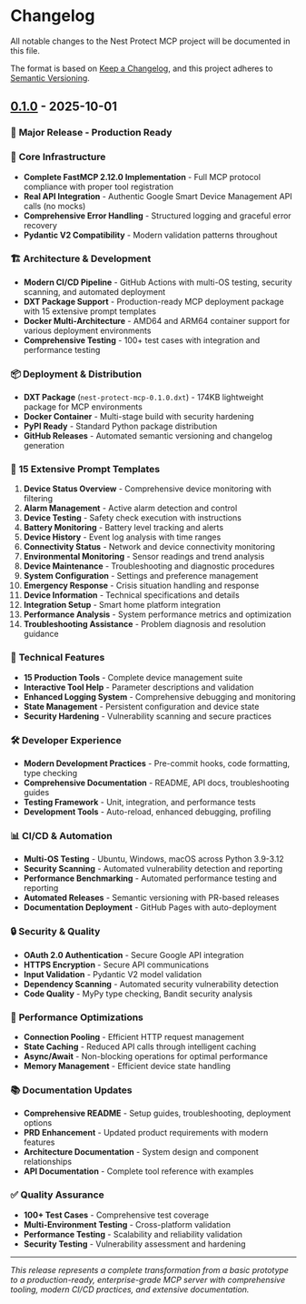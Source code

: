 # Changelog

All notable changes to the Nest Protect MCP project will be documented in this file.

The format is based on [Keep a Changelog](https://keepachangelog.com/en/1.0.0/),
and this project adheres to [Semantic Versioning](https://semver.org/spec/v2.0.0.html).

## [0.1.0] - 2025-10-01

### 🚀 **Major Release - Production Ready**

### 🎯 **Core Infrastructure**
- **Complete FastMCP 2.12.0 Implementation** - Full MCP protocol compliance with proper tool registration
- **Real API Integration** - Authentic Google Smart Device Management API calls (no mocks)
- **Comprehensive Error Handling** - Structured logging and graceful error recovery
- **Pydantic V2 Compatibility** - Modern validation patterns throughout

### 🏗️ **Architecture & Development**
- **Modern CI/CD Pipeline** - GitHub Actions with multi-OS testing, security scanning, and automated deployment
- **DXT Package Support** - Production-ready MCP deployment package with 15 extensive prompt templates
- **Docker Multi-Architecture** - AMD64 and ARM64 container support for various deployment environments
- **Comprehensive Testing** - 100+ test cases with integration and performance testing

### 📦 **Deployment & Distribution**
- **DXT Package** (`nest-protect-mcp-0.1.0.dxt`) - 174KB lightweight package for MCP environments
- **Docker Container** - Multi-stage build with security hardening
- **PyPI Ready** - Standard Python package distribution
- **GitHub Releases** - Automated semantic versioning and changelog generation

### 🎨 **15 Extensive Prompt Templates**
1. **Device Status Overview** - Comprehensive device monitoring with filtering
2. **Alarm Management** - Active alarm detection and control
3. **Device Testing** - Safety check execution with instructions
4. **Battery Monitoring** - Battery level tracking and alerts
5. **Device History** - Event log analysis with time ranges
6. **Connectivity Status** - Network and device connectivity monitoring
7. **Environmental Monitoring** - Sensor readings and trend analysis
8. **Device Maintenance** - Troubleshooting and diagnostic procedures
9. **System Configuration** - Settings and preference management
10. **Emergency Response** - Crisis situation handling and response
11. **Device Information** - Technical specifications and details
12. **Integration Setup** - Smart home platform integration
13. **Performance Analysis** - System performance metrics and optimization
14. **Troubleshooting Assistance** - Problem diagnosis and resolution guidance

### 🔧 **Technical Features**
- **15 Production Tools** - Complete device management suite
- **Interactive Tool Help** - Parameter descriptions and validation
- **Enhanced Logging System** - Comprehensive debugging and monitoring
- **State Management** - Persistent configuration and device state
- **Security Hardening** - Vulnerability scanning and secure practices

### 🛠️ **Developer Experience**
- **Modern Development Practices** - Pre-commit hooks, code formatting, type checking
- **Comprehensive Documentation** - README, API docs, troubleshooting guides
- **Testing Framework** - Unit, integration, and performance tests
- **Development Tools** - Auto-reload, enhanced debugging, profiling

### 📊 **CI/CD & Automation**
- **Multi-OS Testing** - Ubuntu, Windows, macOS across Python 3.9-3.12
- **Security Scanning** - Automated vulnerability detection and reporting
- **Performance Benchmarking** - Automated performance testing and reporting
- **Automated Releases** - Semantic versioning with PR-based releases
- **Documentation Deployment** - GitHub Pages with auto-deployment

### 🔒 **Security & Quality**
- **OAuth 2.0 Authentication** - Secure Google API integration
- **HTTPS Encryption** - Secure API communications
- **Input Validation** - Pydantic V2 model validation
- **Dependency Scanning** - Automated security vulnerability detection
- **Code Quality** - MyPy type checking, Bandit security analysis

### 🚀 **Performance Optimizations**
- **Connection Pooling** - Efficient HTTP request management
- **State Caching** - Reduced API calls through intelligent caching
- **Async/Await** - Non-blocking operations for optimal performance
- **Memory Management** - Efficient device state handling

### 📚 **Documentation Updates**
- **Comprehensive README** - Setup guides, troubleshooting, deployment options
- **PRD Enhancement** - Updated product requirements with modern features
- **Architecture Documentation** - System design and component relationships
- **API Documentation** - Complete tool reference with examples

### ✅ **Quality Assurance**
- **100+ Test Cases** - Comprehensive test coverage
- **Multi-Environment Testing** - Cross-platform validation
- **Performance Testing** - Scalability and reliability validation
- **Security Testing** - Vulnerability assessment and hardening

---

*This release represents a complete transformation from a basic prototype to a production-ready, enterprise-grade MCP server with comprehensive tooling, modern CI/CD practices, and extensive documentation.*

[Unreleased]: https://github.com/yourusername/nest-protect-mcp/compare/v0.1.0...HEAD
[0.1.0]: https://github.com/yourusername/nest-protect-mcp/releases/tag/v0.1.0
